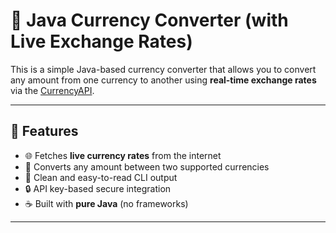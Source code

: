 # 💱 Java Currency Converter (with Live Exchange Rates)

This is a simple Java-based currency converter that allows you to convert any amount from one currency to another using **real-time exchange rates** via the [CurrencyAPI](https://currencyapi.com/).

---

## 🚀 Features

- 🌐 Fetches **live currency rates** from the internet  
- 🔄 Converts any amount between two supported currencies  
- 🧾 Clean and easy-to-read CLI output  
- 🔒 API key-based secure integration  
- ☕ Built with **pure Java** (no frameworks)

---
